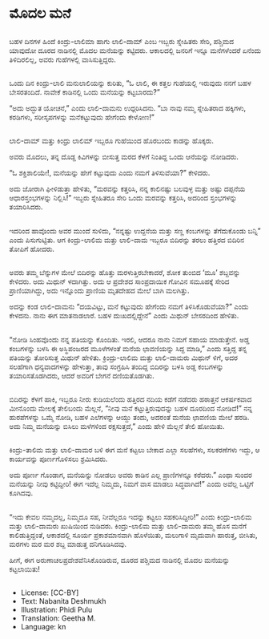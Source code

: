 # ಮೊದಲ ಮನೆ

##
ಬಹಳ ದಿನಗಳ ಹಿಂದೆ ಕಿಂದ್ರು-ಲಾಲಿಮಾ ಹಾಗು ಲಾಲಿ-ದಾಮ್ ಎಂಬ ಇಬ್ಬರು ಸ್ನೇಹಿತರು ಸೇರಿ, ಪಶ್ಚಿಮದ ಯಾವುದೋ ದೂರದ ನಾಡಿನಲ್ಲಿ ಮೊದಲ ಮನೆಯನ್ನು ಕಟ್ಟಿದರು. ಆಕಾಲದಲ್ಲಿ ಜನರಿಗೆ ಇನ್ನೂ ಮನೆಗಳೆಂದರೆ ಏನೆಂದು ತಿಳಿದಿರಲಿಲ್ಲ, ಅವರು ಗುಹೆಗಳಲ್ಲಿ ವಾಸಿಸುತ್ತಿದ್ದರು.

##
ಒಂದು ದಿನ ಕಿಂದ್ರು-ಲಾಲಿ ಮನುಲಾಲಿಯನ್ನು ಕುರಿತು, “ಓ ಲಾಲಿ, ಈ ಕತ್ತಲ ಗುಹೆಯಲ್ಲಿ ಇರುವುದು ನನಗೆ ಬಹಳ ಬೇಸರತಂದಿದೆ. ನಾವೇಕೆ ಕಾಡಿನಲ್ಲಿ ಒಂದು ಮನೆಯನ್ನು ಕಟ್ಟಬಾರದು?”

“ಅದು ಅದ್ಭುತ ಯೋಚನೆ,” ಎಂದು ಲಾಲಿ-ದಾಮನು ಉಧ್ಗರಿಸಿದನು. “ಬಾ ನಾವು ನಮ್ಮ ಸ್ನೇಹಿತರಾದ ಹಕ್ಕಿಗಳು, ಕರಡಿಗಳು, ಸರೀಸೃಪಗಳನ್ನು ಮನೆಕಟ್ಟುವುದು ಹೇಗೆಂದು ಕೇಳೋಣ!”

##
ಲಾಲಿ-ದಾಮ್ ಮತ್ತು ಕಿಂದ್ರು ಲಾಲಿಮ್ ಇಬ್ಬರೂ ಗುಹೆಯಿಂದ ಹೊರಬಂದು ಕಾಡನ್ನು ಹೊಕ್ಕರು.

ಅವರು ಮೊದಲು, ತನ್ನ ದೊಡ್ಡ ಕಿವಿಗಳನ್ನು ಬೀಸುತ್ತ ಮರದ ಕೆಳಗೆ ನಿಂತಿದ್ದ ಒಂದು ಆನೆಯನ್ನು ನೋಡಿದರು.

“ಓ ಶಕ್ತಿಶಾಲಿಯೇ!, ಮನೆಯನ್ನು ಹೇಗೆ ಕಟ್ಟುವುದು ಎಂದು ನಮಗೆ ತಿಳಿಸುವೆಯಾ?” ಕೇಳಿದರು.

ಅದು ಜೋರಾಗಿ ಘೀಳಿಡುತ್ತಾ ಹೇಳಿತು, “ಮರವನ್ನು ಕತ್ತರಿಸಿ, ನನ್ನ ಕಾಲಿನಷ್ಟು ಬಲವುಳ್ಳ ಮತ್ತು ಅಷ್ಟು ದಪ್ಪನೆಯ ಆಧಾರಸ್ತಂಭಗಳನ್ನು ನಿಲ್ಲಿಸಿ!” ಇಬ್ಬರು ಸ್ನೇಹಿತರೂ ಸೇರಿ ಒಂದು ಮರವನ್ನು ಕತ್ತರಿಸಿ, ಅದರಿಂದ ಸ್ತಂಭಗಳನ್ನು ತಯಾರಿಸಿದರು.

##
ಇದರಿಂದ ಹಾವೊಂದು ಅವರ ಮುಂದೆ ಸುಳಿದು, “ನನ್ನಷ್ಟು ಉದ್ದನೆಯ ಮತ್ತು ಸಣ್ಣ ಕಂಬಗಳನ್ನು ತೆಗೆದುಕೊಂಡು ಬನ್ನಿ” ಎಂದು ಪಿಸುಗುಟ್ಟಿತು. ಆಗ ಕಿಂದ್ರು-ಲಾಲಿಮ ಮತ್ತು ಲಾಲಿ-ದಾಮ ಇಬ್ಬರೂ ಬಿದಿರನ್ನು ತರಲು ಹತ್ತಿರದ ಬಿದಿರಿನ ತೋಪಿಗೆ ಹೋದರು.

##
ಅವರು ತಮ್ಮ ಬೆನ್ನುಗಳ ಮೇಲೆ ಬಿದಿರನ್ನು ಹೊತ್ತು ಮರಳುತ್ತಿರಬೇಕಾದರೆ, ಶೋಕ ತುಂಬಿದ ‘ಮೂ’ ಶಬ್ದವನ್ನು ಕೇಳಿದರು. ಅದು ಮಿಥುನ್ ಳದಾಗಿತ್ತು. ಅದು ಆ ಪ್ರದೇಶದ ಸಾಂಪ್ರದಾಯಿಕ ಗೋವಿನ ಸಮೂಹಕ್ಕೆ ಸೇರಿದ ಪ್ರಾಣಿಯಾಗಿದ್ದು, ಅದು ಇನ್ನೊಂದು ಪ್ರಾಣಿಯ ಮೃತದೇಹದ ಮೇಲೆ ಬಾಗಿ ಮಲಗಿತ್ತು.

ಅದನ್ನು ಕಂಡ ಲಾಲಿ-ದಾಮನು “ದಯವಿಟ್ಟು, ಮನೆ ಕಟ್ಟುವುದು ಹೇಗೆಂದು ನಮಗೆ ತಿಳಿಸಿಕೊಡುವೆಯಾ?” ಎಂದು ಕೇಳದನು. ನಾನು ಈಗ ಮಾತನಾಡಲಾರೆ. ಬಹಳ ದುಃಖದಲ್ಲಿದ್ದೇನೆ” ಎಂದು ಮಿಥುನ್ ಬೇಸರದಿಂದ ಹೇಳಿತು.

##
“ನೋಡಿ ಸಿಂಹವೊಂದು ನನ್ನ ಪತಿಯನ್ನು ಕೊಂದಿತು. ಇರಲಿ, ಆದರೂ ನಾನು ನಿಮಗೆ ಸಹಾಯ ಮಾಡುತ್ತೇನೆ. ಅಡ್ಡ ಕಂಬಗಳನ್ನು ಬಳಸಿ ಈ ಅಸ್ಥಿಪಂಜರದ ಮೂಳೆಗಳಂತೆ ಮನೆಯ ಛಾವಣಿಯನ್ನು ಸಿದ್ದ ಮಾಡಿ,” ಎಂದು ಸತ್ತಿದ್ದ ತನ್ನ ಪತಿಯನ್ನು ತೋರಿಸುತ್ತ ಮಿಥುನ್ ಹೇಳಿತು. ಕ್ರಿಂದ್ರು-ಲಾಲಿಮ ಮತ್ತು ಲಾಲಿ-ದಾಮರು ಮಿಥುನ್ ಳಿಗೆ, ಅದರ ಸಲಹೆಗಾಗಿ ಧನ್ಯವಾದಗಳನ್ನು ಹೇಳುತ್ತಾ, ತಾವು ಸಂಗ್ರಹಿಸಿ ತಂದಿದ್ದ ಬಿದಿರನ್ನು ಬಳಸಿ ಅಡ್ಡ ಕಂಬಗಳನ್ನು ತಯಾರಿಸತೊಡಗಿದರು, ಆದರೆ ಅವರಿಗೆ ಬೇಗನೆ ದಣಿಯತೊಡಗಿತು.

##
ಬಿದಿರನ್ನು ಕೆಳಗೆ ಹಾಕಿ, ಇಬ್ಬರೂ ನೀರು ಕುಡಿಯಲೆಂದು ಹತ್ತಿರದ ನದಿಯ ಕಡೆಗೆ ನಡೆದರು ಹಠಾತ್ತನೆ ಆಕರ್ಷಕವಾದ ಮೀನೊಂದು ಮೇಲಕ್ಕೆ ತೇಲಿಬಂದು ಮೆಲ್ಲನೆ, “ನೀವು ಮನೆ ಕಟ್ಟುತ್ತಿರುವುದನ್ನು ಬಹಳ ದೂರದಿಂದ ನೋಡಿದೆ!” ನನ್ನ ಹುರಪೆಗಳನ್ನು ಒಮ್ಮೆ ನೋಡಿ, ಬಹಳ ಎಲೆಗಳನ್ನು ಆಯ್ದು ತಂದು, ಅದರಂತೆ ಮನೆಯ ಛಾವಣಿಯ ಮೇಲೆ ಹರಡಿ. ಅದು ನಿಮ್ಮ ಮನೆಯನ್ನು ಬಿಸಿಲು ಮಳೆಗಳಿಂದ ರಕ್ಷಸುತ್ತದೆ,” ಎಂದು ಹೇಳಿ ಮೆಲ್ಲನೆ ತೇಲಿ ಹೋಯಿತು.

##
ಕಿಂದ್ರು-ತಾಲಿಮ ಮತ್ತು ಲಾಲಿ-ದಾಮರ ಬಳಿ ಈಗ ಮನೆ ಕಟ್ಟಲು ಬೇಕಾದ ಎಲ್ಲಾ ಸಲಹೆಗಳು, ಸಲಕರಣೆಗಳು ಇದ್ದು, ಆ ಕಾರ್ಯವನ್ನು ಪೂರ್ಣಗೊಳಿಸಲು ಶ್ರಮಿಸಿದರು.

ಅದು ಪೂರ್ಣ ಗೊಂಡಾಗ, ಮನೆಯನ್ನು ನೋಡಲು ಅವರು ಕಾಡಿನ ಎಲ್ಲ ಪ್ರಾಣಿಗಳನ್ನೂ ಕರೆದರು.” ಎಂಥಾ ಸುಂದರ ಮನೆಯನ್ನು ನೀವು ಕಟ್ಟಿದ್ದೀರಿ! ಈಗ ಇದೆಲ್ಲ ನಿಮ್ಮದು, ನಿಮಗೆ ವಾಸ ಮಾಡಲು ಸಿದ್ಧವಾಗಿದೆ!” ಎಂದು ಅವೆಲ್ಲ ಒಟ್ಟಿಗೆ ಕೂಗಿದವು.

##
“ಇದು ಕೇವಲ ನಮ್ಮದಲ್ಲ, ನಿಮ್ಮದೂ ಸಹ, ನೀವೆಲ್ಲರೂ ಇದನ್ನು ಕಟ್ಟಲು ಸಹಕರಿಸಿದ್ದೀರಿ!” ಎಂದು ಕಿಂದ್ರು-ಲಾಲಿಮ ಮತ್ತು ಲಾಲಿ-ದಾಮರು ಖುಷಿಯಿಂದ ನುಡಿದರು. ಕಿಂದ್ರು-ಲಾಲಿಮ ಮತ್ತು ಲಾಲಿ-ದಾಮರು ತಮ್ಮ ಹೊಸ ಮನೆಗೆ ಕಾಲಿಡುತ್ತಿದ್ದಂತೆ, ಆಕಾಶದಲ್ಲಿ ಸೂರ್ಯ ಪ್ರಕಾಶಮಾನವಾಗಿ ಹೊಳೆಯಿತು, ಮಲುಗಾಳಿ ಮೃದುವಾಗಿ ಹಾರುತ್ತ, ಬೀಸಿತು, ಮರಗಳು ಮರ ಮರ ಶಬ್ದ ಮಾಡುತ್ತ ದನಿಗೂಡಿಸಿದವು.

ಹೀಗೆ, ಈಗ ಅರುಣಾಚಲಪ್ರದೇಶವೆನಿಸಿಕೊಂಡಿರುವ, ದೂರದ ಪಶ್ಚಿಮದ ನಾಡಿನಲ್ಲಿ ಮೊದಲ ಮನೆಯನ್ನು ಕಟ್ಟಲಾಯಿತು!

##
* License: [CC-BY]
* Text: Nabanita Deshmukh
* Illustration: Phidi Pulu
* Translation: Geetha M.
* Language: kn
